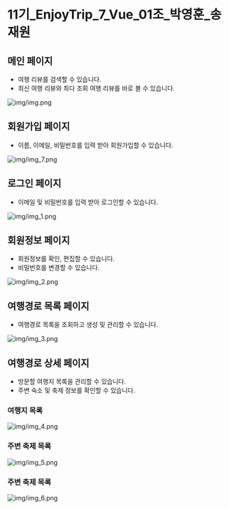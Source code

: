 # 11기_EnjoyTrip_7_Vue_01조_박영훈_송재원

## 메인 페이지
- 여행 리뷰를 검색할 수 있습니다.
- 최신 여행 리뷰와 최다 조회 여행 리뷰를 바로 볼 수 있습니다.

![img/img.png](img/img.png)

## 회원가입 페이지
- 이름, 이메일, 비밀번호를 입력 받아 회원가입할 수 있습니다.

![img/img_7.png](img/img_7.png)

## 로그인 페이지
- 이메일 및 비밀번호를 입력 받아 로그인할 수 있습니다.

![img/img_1.png](img/img_1.png)

## 회원정보 페이지
- 회원정보를 확인, 편집할 수 있습니다.
- 비밀번호를 변경할 수 있습니다.

![img/img_2.png](img/img_2.png)

## 여행경로 목록 페이지
- 여행경로 목록을 조회하고 생성 및 관리할 수 있습니다.

![img/img_3.png](img/img_3.png)

## 여행경로 상세 페이지
- 방문할 여행지 목록을 관리할 수 있습니다.
- 주변 숙소 및 축제 정보를 확인할 수 있습니다.

### 여행지 목록
![img/img_4.png](img/img_4.png)
### 주변 축제 목록
![img/img_5.png](img/img_5.png)
### 주변 축제 목록
![img/img_6.png](img/img_6.png)
